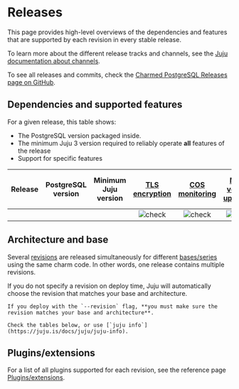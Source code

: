 # Releases

This page provides high-level overviews of the dependencies and features that are supported by each revision in every stable release.

To learn more about the different release tracks and channels, see the [Juju documentation about channels](https://juju.is/docs/juju/channel#risk).

To see all releases and commits, check the [Charmed PostgreSQL Releases page on GitHub](https://github.com/canonical/postgresql-operator/releases).

## Dependencies and supported features

For a given release, this table shows:
* The PostgreSQL version packaged inside.
* The minimum Juju 3 version required to reliably operate **all** features of the release
* Support for specific features

| Release | PostgreSQL version | Minimum Juju version | [TLS encryption](/how-to-guides/enable-tls) | [COS monitoring](/how-to-guides/monitoring-cos/enable-monitoring) | [Minor version upgrades](/how-to-guides/upgrade/index) | [Cross-regional async replication](/how-to-guides/cross-regional-async-replication/index) | [Point-in-time recovery](/how-to-guides/back-up-and-restore/restore-a-backup) |
|:---:|:---:|:---:|:---:|:---:|:---:|:---:|:---:|
|   |   |   | ![check] | ![check] | ![check] | ![check] | ![check] |


## Architecture and base

Several [revisions](https://juju.is/docs/sdk/revision) are released simultaneously for different [bases/series](https://juju.is/docs/juju/base) using the same charm code. In other words, one release contains multiple revisions.

If you do not specify a revision on deploy time, Juju will automatically choose the revision that matches your base and architecture.

```{caution}
If you deploy with the `--revision` flag, **you must make sure the revision matches your base and architecture**. 

Check the tables below, or use [`juju info`](https://juju.is/docs/juju/juju-info).
```



## Plugins/extensions

For a list of all plugins supported for each revision, see the reference page [Plugins/extensions](/reference/plugins-extensions).


<!--BADGES-->
[check]: https://img.icons8.com/color/20/checkmark--v1.png

